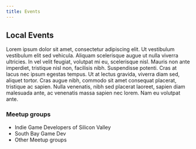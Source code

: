 ```yaml
---
title: Events
---
```


## Local Events
Lorem ipsum dolor sit amet, consectetur adipiscing elit. Ut vestibulum vestibulum elit sed vehicula. Aliquam scelerisque augue ut nulla viverra ultricies. In vel velit feugiat, volutpat mi eu, scelerisque nisl. Mauris non ante imperdiet, tristique nisl non, facilisis nibh. Suspendisse potenti. Cras at lacus nec ipsum egestas tempus. Ut at lectus gravida, viverra diam sed, aliquet tortor. Cras augue nibh, commodo sit amet consequat placerat, tristique ac sapien. Nulla venenatis, nibh sed placerat laoreet, sapien diam malesuada ante, ac venenatis massa sapien nec lorem. Nam eu volutpat ante.

### Meetup groups
* Indie Game Developers of Silicon Valley
* South Bay Game Dev
* Other Meetup groups


